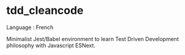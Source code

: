 # tdd_cleancode

Language : French

Minimalist Jest/Babel environment to learn Test Driven Development philosophy with Javascript ESNext.
